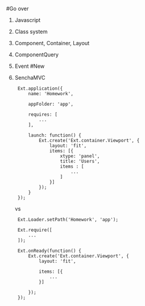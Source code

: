 #Go over
1. Javascript
1. Class system
1. Component, Container, Layout
1. ComponentQuery
1. Event
#New
1. SenchaMVC

		Ext.application({
			name: 'Homework',

			appFolder: 'app',

			requires: [
				...
			],

			launch: function() {
				Ext.create('Ext.container.Viewport', {
					layout: 'fit',
					items: [{
						xtype: 'panel',
						title: 'Users',
						items : [
							...
						]
					}]
				});
			}
		});

	vs

		Ext.Loader.setPath('Homework', 'app');

		Ext.require([
			...
		]);

		Ext.onReady(function() {
			Ext.create('Ext.container.Viewport', {
				layout: 'fit',

				items: [{
					...
				}]

			});
		});